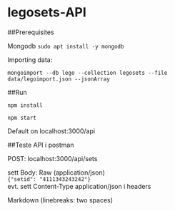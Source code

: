 # legosets-API

##Prerequisites

Mongodb `sudo apt install -y mongodb`

Importing data:

`mongoimport --db lego --collection legosets --file data/legoimport.json --jsonArray`

##Run

`npm install`

`npm start`

Default on localhost:3000/api

##Teste API i postman

POST: localhost:3000/api/sets

sett Body: Raw (application/json)  
`{"setid": "4111343243242"}`  
evt. sett Content-Type application/json i headers


Markdown
(linebreaks: two spaces)
